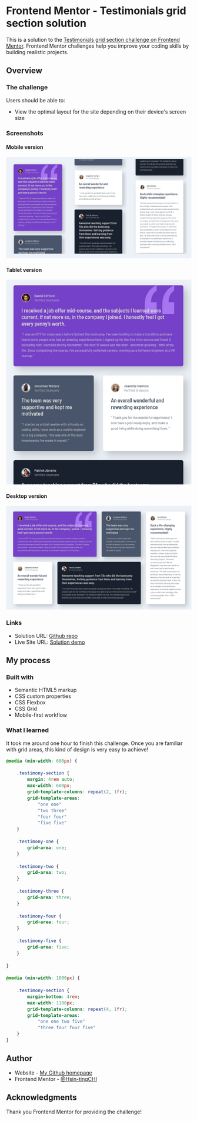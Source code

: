 # Frontend Mentor - Testimonials grid section solution

This is a solution to the [Testimonials grid section challenge on Frontend Mentor](https://www.frontendmentor.io/challenges/testimonials-grid-section-Nnw6J7Un7). Frontend Mentor challenges help you improve your coding skills by building realistic projects. 

## Overview

### The challenge

Users should be able to:

- View the optimal layout for the site depending on their device's screen size

### Screenshots

#### Mobile version
![](./screenshots/screenshot_1.jpg)

#### Tablet version
![](./screenshots/screenshot_2.jpg)

#### Desktop version
![](./screenshots/screenshot_3.jpg)

### Links

- Solution URL: [Github repo](https://github.com/KellyCHI22/frontend-mentor-solutions/tree/main/15-testimonials-grid-section)
- Live Site URL: [Solution demo](https://kellychi22.github.io/frontend-mentor-solutions/15-testimonials-grid-section/)

## My process

### Built with

- Semantic HTML5 markup
- CSS custom properties
- CSS Flexbox
- CSS Grid
- Mobile-first workflow

### What I learned

It took me around one hour to finish this challenge. Once you are familiar with grid areas, this kind of design is very easy to achieve!

```css
@media (min-width: 600px) {

    .testimony-section {
        margin: 4rem auto;
        max-width: 600px;
        grid-template-columns: repeat(2, 1fr);
        grid-template-areas:
            "one one"
            "two three"
            "four four"
            "five five"
    }

    .testimony-one {
        grid-area: one;
    }

    .testimony-two {
        grid-area: two;
    }

    .testimony-three {
        grid-area: three;
    }

    .testimony-four {
        grid-area: four;
    }

    .testimony-five {
        grid-area: five;
    }

}

@media (min-width: 1000px) {

    .testimony-section {
        margin-bottom: 4rem;
        max-width: 1100px;
        grid-template-columns: repeat(4, 1fr);
        grid-template-areas:
            "one one two five"
            "three four four five"
    }
}
```

## Author

- Website - [My Github homepage](https://github.com/KellyCHI22)
- Frontend Mentor - [@Hsin-tingCHI](https://www.frontendmentor.io/profile/Hsin-tingCHI)

## Acknowledgments

Thank you Frontend Mentor for providing the challenge!